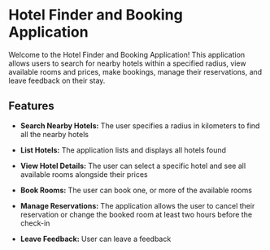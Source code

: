 # Hotel Finder and Booking Application

Welcome to the Hotel Finder and Booking Application! This application allows users to search for nearby hotels within a specified radius, view available rooms and prices, make bookings, manage their reservations, and leave feedback on their stay.

## Features

- **Search Nearby Hotels:** The user specifies a radius in kilometers to find all the nearby hotels
- **List Hotels:** The application lists and displays all hotels found
- **View Hotel Details:** The user can select a specific hotel and see all available rooms alongside their prices
- **Book Rooms:** The user can book one, or more of the available rooms
- **Manage Reservations:** The application allows the user to cancel their reservation or change the booked room at least
two hours before the check-in

- **Leave Feedback:** User can leave a feedback

  
